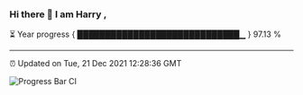 ### Hi there 👋 I am Harry , 

⏳ Year progress { █████████████████████████████▁ } 97.13 %

---

⏰ Updated on Tue, 21 Dec 2021 12:28:36 GMT

![Progress Bar CI](https://github.com/duykhang68/duykhang68/workflows/Progress%20Bar%20CI/badge.svg)
